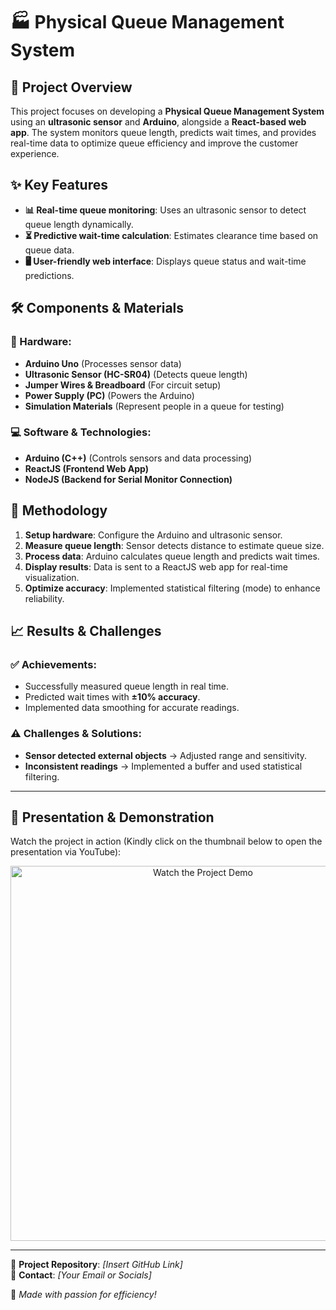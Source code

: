 # 🏭 Physical Queue Management System

## 📌 Project Overview  
This project focuses on developing a **Physical Queue Management System** using an **ultrasonic sensor** and **Arduino**, alongside a **React-based web app**. The system monitors queue length, predicts wait times, and provides real-time data to optimize queue efficiency and improve the customer experience.

## ✨ Key Features  
- **📊 Real-time queue monitoring**: Uses an ultrasonic sensor to detect queue length dynamically.  
- **⏳ Predictive wait-time calculation**: Estimates clearance time based on queue data.  
- **🖥️ User-friendly web interface**: Displays queue status and wait-time predictions.  

## 🛠️ Components & Materials  
### 📡 Hardware:  
- **Arduino Uno** (Processes sensor data)  
- **Ultrasonic Sensor (HC-SR04)** (Detects queue length)  
- **Jumper Wires & Breadboard** (For circuit setup)  
- **Power Supply (PC)** (Powers the Arduino)  
- **Simulation Materials** (Represent people in a queue for testing)  

### 💻 Software & Technologies:  
- **Arduino (C++)** (Controls sensors and data processing)  
- **ReactJS (Frontend Web App)**  
- **NodeJS (Backend for Serial Monitor Connection)**  

## 🔬 Methodology  
1. **Setup hardware**: Configure the Arduino and ultrasonic sensor.  
2. **Measure queue length**: Sensor detects distance to estimate queue size.  
3. **Process data**: Arduino calculates queue length and predicts wait times.  
4. **Display results**: Data is sent to a ReactJS web app for real-time visualization.  
5. **Optimize accuracy**: Implemented statistical filtering (mode) to enhance reliability.  

## 📈 Results & Challenges  
### ✅ Achievements:  
- Successfully measured queue length in real time.  
- Predicted wait times with **±10% accuracy**.  
- Implemented data smoothing for accurate readings.  

### ⚠️ Challenges & Solutions:  
- **Sensor detected external objects** → Adjusted range and sensitivity.  
- **Inconsistent readings** → Implemented a buffer and used statistical filtering.  

---

## 🎥 Presentation & Demonstration  
Watch the project in action (Kindly click on the thumbnail below to open the presentation via YouTube):  

<div align="center">  
  <a href="https://youtu.be/l2T3VqzhqPs?si=arFiCq2okMiWosEv">  
    <img src="https://img.youtube.com/vi/l2T3VqzhqPs/maxresdefault.jpg" alt="Watch the Project Demo" width="600"/>  
  </a>  
</div>  

---

🔗 **Project Repository**: *[Insert GitHub Link]*  
📧 **Contact**: *[Your Email or Socials]*  

🚀 *Made with passion for efficiency!*  

